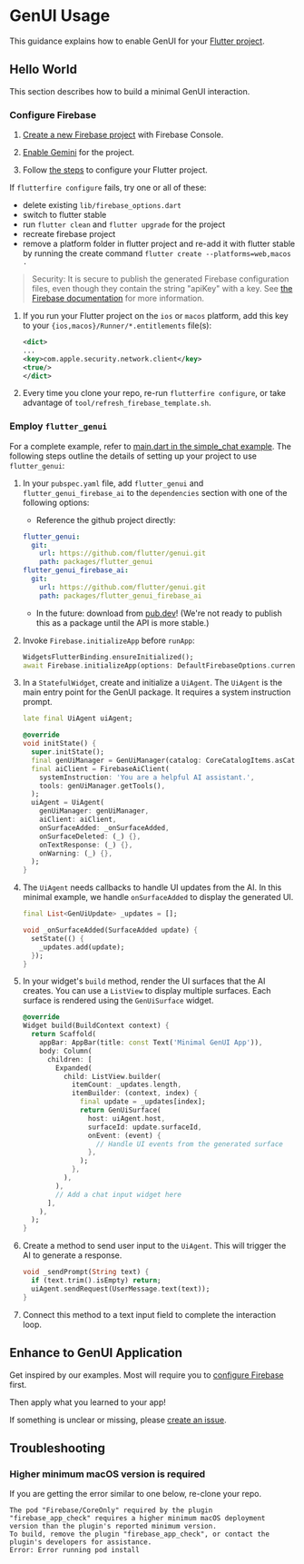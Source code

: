 # GenUI Usage

This guidance explains how to enable GenUI for your [Flutter project](https://docs.flutter.dev/reference/create-new-app).

## Hello World

This section describes how to build a minimal GenUI interaction.

### Configure Firebase

1. [Create a new Firebase project](https://support.google.com/appsheet/answer/10104995) with Firebase Console.

1. [Enable Gemini](https://firebase.google.com/docs/gemini-in-firebase/set-up-gemini)
   for the project.

1. Follow [the steps](https://firebase.google.com/docs/flutter/setup)
   to configure your Flutter project.

If `flutterfire configure` fails, try one or all of these:

- delete existing `lib/firebase_options.dart`
- switch to flutter stable
- run `flutter clean` and `flutter upgrade` for the project
- recreate firebase project
- remove a platform folder in flutter project and re-add it with flutter stable by running the create command `flutter create --platforms=web,macos .`

> Security: It is secure to publish the generated Firebase configuration files, even though they contain the string "apiKey" with a key. See [the Firebase documentation](https://firebase.google.com/docs/projects/learn-more#config-files-objects) for more information.

1. If you run your Flutter project on the `ios` or `macos` platform, add this key to your
   `{ios,macos}/Runner/*.entitlements` file(s):

   ```xml
   <dict>
   ...
   <key>com.apple.security.network.client</key>
   <true/>
   </dict>
   ```

1. Every time you clone your repo, re-run `flutterfire configure`, or take advantage of
`tool/refresh_firebase_template.sh`.

### Employ `flutter_genui`

For a complete example, refer to [main.dart in the simple_chat example](../../examples/simple_chat/lib/main.dart). The following steps outline the details of setting up your project to use `flutter_genui`:

1. In your `pubspec.yaml` file, add `flutter_genui` and `flutter_genui_firebase_ai` to the `dependencies` section with one of the following options:

   - Reference the github project directly:

   ```yaml
   flutter_genui:
     git:
       url: https://github.com/flutter/genui.git
       path: packages/flutter_genui
   flutter_genui_firebase_ai:
     git:
       url: https://github.com/flutter/genui.git
       path: packages/flutter_genui_firebase_ai
   ```

   - In the future: download from [pub.dev](https://pub.dev)! (We're not ready to publish this as a package until the API is more stable.)

2. Invoke `Firebase.initializeApp` before `runApp`:

   ```dart
   WidgetsFlutterBinding.ensureInitialized();
   await Firebase.initializeApp(options: DefaultFirebaseOptions.currentPlatform);
   ```

3. In a `StatefulWidget`, create and initialize a `UiAgent`. The `UiAgent` is the main entry point for the GenUI package. It requires a system instruction prompt.

   ```dart
   late final UiAgent uiAgent;

   @override
   void initState() {
     super.initState();
     final genUiManager = GenUiManager(catalog: CoreCatalogItems.asCatalog());
     final aiClient = FirebaseAiClient(
       systemInstruction: 'You are a helpful AI assistant.',
       tools: genUiManager.getTools(),
     );
     uiAgent = UiAgent(
       genUiManager: genUiManager,
       aiClient: aiClient,
       onSurfaceAdded: _onSurfaceAdded,
       onSurfaceDeleted: (_) {},
       onTextResponse: (_) {},
       onWarning: (_) {},
     );
   }
   ```

4. The `UiAgent` needs callbacks to handle UI updates from the AI. In this minimal example, we handle `onSurfaceAdded` to display the generated UI.

   ```dart
   final List<GenUiUpdate> _updates = [];

   void _onSurfaceAdded(SurfaceAdded update) {
     setState(() {
       _updates.add(update);
     });
   }
   ```

5. In your widget's `build` method, render the UI surfaces that the AI creates. You can use a `ListView` to display multiple surfaces. Each surface is rendered using the `GenUiSurface` widget.

   ```dart
   @override
   Widget build(BuildContext context) {
     return Scaffold(
       appBar: AppBar(title: const Text('Minimal GenUI App')),
       body: Column(
         children: [
           Expanded(
             child: ListView.builder(
               itemCount: _updates.length,
               itemBuilder: (context, index) {
                 final update = _updates[index];
                 return GenUiSurface(
                   host: uiAgent.host,
                   surfaceId: update.surfaceId,
                   onEvent: (event) {
                     // Handle UI events from the generated surface
                   },
                 );
               },
             ),
           ),
           // Add a chat input widget here
         ],
       ),
     );
   }
   ```

6. Create a method to send user input to the `UiAgent`. This will trigger the AI to generate a response.

   ```dart
   void _sendPrompt(String text) {
     if (text.trim().isEmpty) return;
     uiAgent.sendRequest(UserMessage.text(text));
   }
   ```

7. Connect this method to a text input field to complete the interaction loop.

## Enhance to GenUI Application

Get inspired by our examples. Most will require you to [configure Firebase](#configure-firebase) first.

Then apply what you learned to your app!

If something is unclear or missing, please [create an issue](https://github.com/flutter/genui/issues/new/choose).

## Troubleshooting

### Higher minimum macOS version is required

If you are getting the error similar to one below, re-clone your repo.

```
The pod "Firebase/CoreOnly" required by the plugin "firebase_app_check" requires a higher minimum macOS deployment version than the plugin's reported minimum version.
To build, remove the plugin "firebase_app_check", or contact the plugin's developers for assistance.
Error: Error running pod install
```

